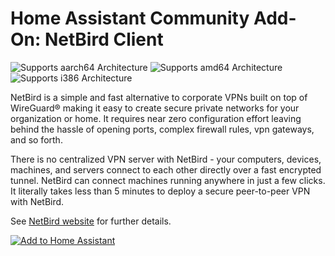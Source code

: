 # Home Assistant Community Add-On: NetBird Client

![Supports aarch64 Architecture][aarch64-shield] ![Supports amd64 Architecture][amd64-shield] ![Supports i386 Architecture][i386-shield]

NetBird is a simple and fast alternative to corporate VPNs built on top of WireGuard® making it easy to create secure private networks for your organization or home. It requires near zero configuration effort leaving behind the hassle of opening ports, complex firewall rules, vpn gateways, and so forth.

There is no centralized VPN server with NetBird - your computers, devices, machines, and servers connect to each other directly over a fast encrypted tunnel. NetBird can connect machines running anywhere in just a few clicks. It literally takes less than 5 minutes to deploy a secure peer-to-peer VPN with NetBird.

See [NetBird website][netbird-website] for further details.

[netbird-website]: https://netbird.io/

[![Add to Home Assistant](https://my.home-assistant.io/badges/supervisor_add_addon_repository.svg)](https://my.home-assistant.io/redirect/supervisor_add_addon_repository/?repository_url=https%3A%2F%2Fgithub.com%2Fglemsom%2Fhassio-netbird)

[aarch64-shield]: https://img.shields.io/badge/aarch64-yes-green.svg
[amd64-shield]: https://img.shields.io/badge/amd64-yes-green.svg
[armhf-shield]: https://img.shields.io/badge/armhf-yes-green.svg
[armv7-shield]: https://img.shields.io/badge/armv7-yes-green.svg
[i386-shield]: https://img.shields.io/badge/i386-yes-green.svg
